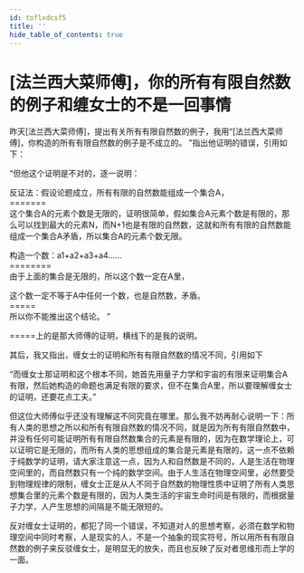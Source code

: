 ```yaml
---
id: toflxdcsf5
title: ''
hide_table_of_contents: true
---
```


# [法兰西大菜师傅]，你的所有有限自然数的例子和缠女士的不是一回事情

昨天[法兰西大菜师傅]，提出有关所有有限自然数的例子，我用“[法兰西大菜师傅]，你构造的所有有限自然数的例子是不成立的。 ”指出他证明的错误，引用如下：

“但他这个证明是不对的，逐一说明：

反证法：假设论题成立，所有有限的自然数能组成一个集合A，<br/>
=======<br/>
这个集合A的元素个数是无限的，证明很简单，假如集合A元素个数是有限的，那么可以找到最大的元素N，而N+1也是有限的自然数，这就和所有有限的自然数能组成一个集合A矛盾，所以集合A的元素个数无限。

构造一个数：a1+a2+a3+a4……<br/>
========<br/>
由于上面的集合是无限的，所以这个数一定在A里，

这个数一定不等于A中任何一个数，也是自然数，矛盾。<br/>
=====<br/>
所以你不能推出这个结论。 ”

=====上的是那大师傅的证明，横线下的是我的说明。

其后，我又指出，缠女士的证明和所有有限自然数的情况不同，引用如下

“而缠女士那证明和这个根本不同，她首先用量子力学和宇宙的有限来证明集合A有限，然后她构造的命题也满足有限的要求，但不在集合A里，所以要理解缠女士的证明，还要花点工夫。”

但这位大师傅似乎还没有理解这不同究竟在哪里。那么我不妨再耐心说明一下：所有人类的思想之所以和所有有限自然数的情况不同，就是因为所有有限自然数中，并没有任何可能证明所有有限自然数集合的元素是有限的，因为在数学理论上，可以证明它是无限的，而所有人类的思想组成的集合是元素是有限的，这一点不依赖于纯数学的证明，请大家注意这一点，因为人和自然数是不同的，人是生活在物理空间里的，而自然数只有一个纯的数学空间。由于人生活在物理空间里，必然要受到物理规律的限制，缠女士正是从人不同于自然数的物理性质中证明了所有人类思想集合里的元素个数是有限的，因为人类生活的宇宙生命时间是有限的，而根据量子力学，人产生思想的间隔是不能无限短的。

反对缠女士证明的，都犯了同一个错误，不知道对人的思想考察，必须在数学和物理空间中同时考察，人是现实的人，不是一个抽象的现实符号，所以用所有有限自然数的例子来反驳缠女士，是明显无的放失，而且也反映了反对者思维形而上学的一面。